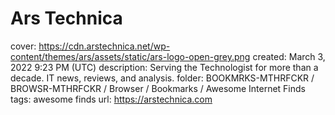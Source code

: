 # Ars Technica

cover: https://cdn.arstechnica.net/wp-content/themes/ars/assets/static/ars-logo-open-grey.png
created: March 3, 2022 9:23 PM (UTC)
description: Serving the Technologist for more than a decade. IT news, reviews, and analysis.
folder: BOOKMRKS-MTHRFCKR / BROWSR-MTHRFCKR / Browser / Bookmarks / Awesome Internet Finds
tags: awesome finds
url: https://arstechnica.com